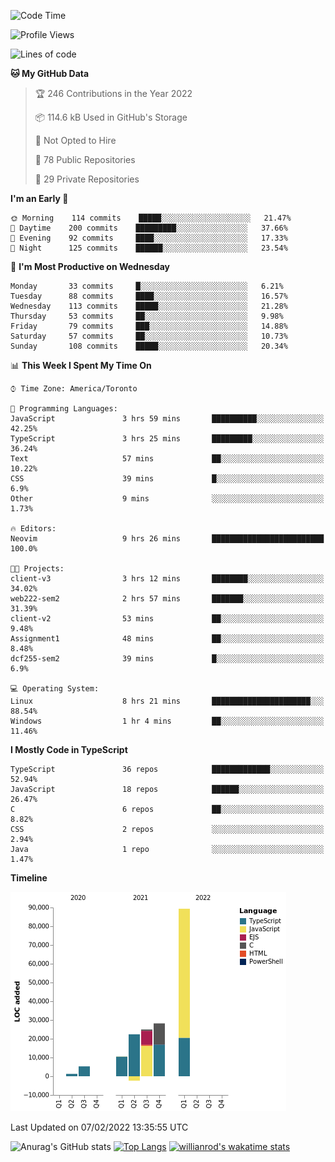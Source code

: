 <!--START_SECTION:waka-->
![Code Time](http://img.shields.io/badge/Code%20Time-142%20hrs%209%20mins-blue)

![Profile Views](http://img.shields.io/badge/Profile%20Views-27-blue)

![Lines of code](https://img.shields.io/badge/From%20Hello%20World%20I%27ve%20Written-180%20Thousand%20lines%20of%20code-blue)

**🐱 My GitHub Data** 

> 🏆 246 Contributions in the Year 2022
 > 
> 📦 114.6 kB Used in GitHub's Storage 
 > 
> 🚫 Not Opted to Hire
 > 
> 📜 78 Public Repositories 
 > 
> 🔑 29 Private Repositories  
 > 
**I'm an Early 🐤** 

```text
🌞 Morning    114 commits    █████░░░░░░░░░░░░░░░░░░░░   21.47% 
🌆 Daytime    200 commits    █████████░░░░░░░░░░░░░░░░   37.66% 
🌃 Evening    92 commits     ████░░░░░░░░░░░░░░░░░░░░░   17.33% 
🌙 Night      125 commits    ██████░░░░░░░░░░░░░░░░░░░   23.54%

```
📅 **I'm Most Productive on Wednesday** 

```text
Monday       33 commits     █░░░░░░░░░░░░░░░░░░░░░░░░   6.21% 
Tuesday      88 commits     ████░░░░░░░░░░░░░░░░░░░░░   16.57% 
Wednesday    113 commits    █████░░░░░░░░░░░░░░░░░░░░   21.28% 
Thursday     53 commits     ██░░░░░░░░░░░░░░░░░░░░░░░   9.98% 
Friday       79 commits     ███░░░░░░░░░░░░░░░░░░░░░░   14.88% 
Saturday     57 commits     ██░░░░░░░░░░░░░░░░░░░░░░░   10.73% 
Sunday       108 commits    █████░░░░░░░░░░░░░░░░░░░░   20.34%

```


📊 **This Week I Spent My Time On** 

```text
⌚︎ Time Zone: America/Toronto

💬 Programming Languages: 
JavaScript               3 hrs 59 mins       ██████████░░░░░░░░░░░░░░░   42.25% 
TypeScript               3 hrs 25 mins       █████████░░░░░░░░░░░░░░░░   36.24% 
Text                     57 mins             ██░░░░░░░░░░░░░░░░░░░░░░░   10.22% 
CSS                      39 mins             █░░░░░░░░░░░░░░░░░░░░░░░░   6.9% 
Other                    9 mins              ░░░░░░░░░░░░░░░░░░░░░░░░░   1.73%

🔥 Editors: 
Neovim                   9 hrs 26 mins       █████████████████████████   100.0%

🐱‍💻 Projects: 
client-v3                3 hrs 12 mins       ████████░░░░░░░░░░░░░░░░░   34.02% 
web222-sem2              2 hrs 57 mins       ███████░░░░░░░░░░░░░░░░░░   31.39% 
client-v2                53 mins             ██░░░░░░░░░░░░░░░░░░░░░░░   9.48% 
Assignment1              48 mins             ██░░░░░░░░░░░░░░░░░░░░░░░   8.48% 
dcf255-sem2              39 mins             █░░░░░░░░░░░░░░░░░░░░░░░░   6.9%

💻 Operating System: 
Linux                    8 hrs 21 mins       ██████████████████████░░░   88.54% 
Windows                  1 hr 4 mins         ██░░░░░░░░░░░░░░░░░░░░░░░   11.46%

```

**I Mostly Code in TypeScript** 

```text
TypeScript               36 repos            █████████████░░░░░░░░░░░░   52.94% 
JavaScript               18 repos            ██████░░░░░░░░░░░░░░░░░░░   26.47% 
C                        6 repos             ██░░░░░░░░░░░░░░░░░░░░░░░   8.82% 
CSS                      2 repos             ░░░░░░░░░░░░░░░░░░░░░░░░░   2.94% 
Java                     1 repo              ░░░░░░░░░░░░░░░░░░░░░░░░░   1.47%

```


**Timeline**

![Chart not found](https://raw.githubusercontent.com/wise-introvert/wise-introvert/master/charts/bar_graph.png) 


 Last Updated on 07/02/2022 13:35:55 UTC
<!--END_SECTION:waka-->

![Anurag's GitHub stats](https://github-readme-stats.vercel.app/api?username=wise-introvert&count_private=true&show_icons=true)
[![Top Langs](https://github-readme-stats.vercel.app/api/top-langs/?username=wise-introvert&langs_count=10)](https://github.com/anuraghazra/github-readme-stats)
[![willianrod's wakatime stats](https://github-readme-stats.vercel.app/api/wakatime?username=wiseintrovert)](https://github.com/anuraghazra/github-readme-stats)
